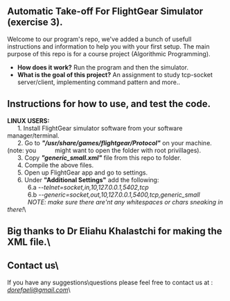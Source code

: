## Automatic Take-off For FlightGear Simulator (exercise 3).

Welcome to our program's repo, we've added a bunch of usefull instructions and information to help you with your first setup. The main purpose of this repo is for a course project (Algorithmic Programming).

* **How does it work?** Run the program and then the simulator.
* **What is the goal of this project?** An assignment to study tcp-socket server/client, implementing command pattern and more..

## Instructions for how to use, and test the code.
**LINUX USERS:**\
&nbsp;&nbsp;&nbsp;&nbsp;&nbsp;&nbsp;1. Install FlightGear simulator software from your software manager/terminal.\
&nbsp;&nbsp;&nbsp;&nbsp;&nbsp;&nbsp;2. Go to ***"/usr/share/games/flightgear/Protocol"*** on your machine. (note: you &nbsp;&nbsp;&nbsp;&nbsp;&nbsp;&nbsp;&nbsp;&nbsp;&nbsp; might want to open the folder with root privillages).\
&nbsp;&nbsp;&nbsp;&nbsp;&nbsp;&nbsp;3. Copy ***"generic_small.xml"*** file from this repo to folder.\
&nbsp;&nbsp;&nbsp;&nbsp;&nbsp;&nbsp;4. Compile the above files.\
&nbsp;&nbsp;&nbsp;&nbsp;&nbsp;&nbsp;5. Open up FlightGear app and go to settings.\
&nbsp;&nbsp;&nbsp;&nbsp;&nbsp;&nbsp;6. Under **"Additional Settings"** add the following:\
&nbsp;&nbsp;&nbsp;&nbsp;&nbsp;&nbsp;&nbsp;&nbsp;&nbsp;&nbsp;&nbsp;&nbsp;6.a *--telnet=socket,in,10,127.0.0.1,5402,tcp*\
&nbsp;&nbsp;&nbsp;&nbsp;&nbsp;&nbsp;&nbsp;&nbsp;&nbsp;&nbsp;&nbsp;&nbsp;6.b *--generic=socket,out,10,127.0.0.1,5400,tcp,generic_small*\
&nbsp;&nbsp;&nbsp;&nbsp;&nbsp;&nbsp;&nbsp;&nbsp;&nbsp;&nbsp;&nbsp;&nbsp;*NOTE: make sure there are'nt any whitespaces or chars sneaking in there!*\

## Big thanks to Dr Eliahu Khalastchi for making the XML file.\

## Contact us\

If you have any suggestions\questions please feel free to contact us at : *dorefaeli@gmail.com*\
